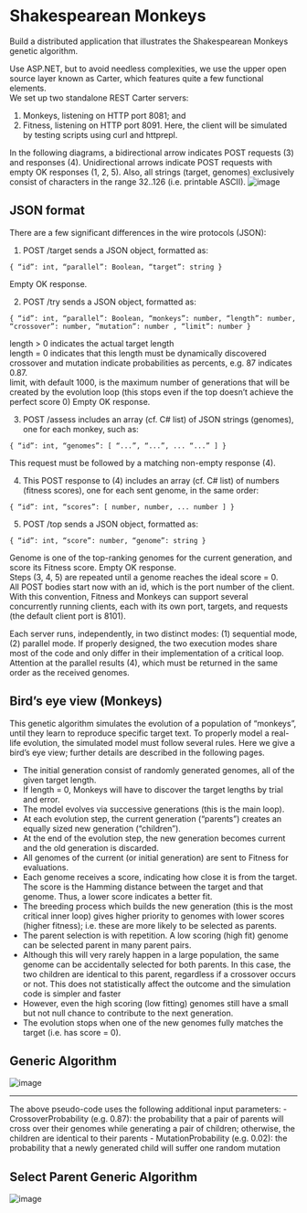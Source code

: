 # Shakespearean Monkeys
Build a distributed application that illustrates the Shakespearean Monkeys genetic algorithm.

Use ASP.NET, but to avoid needless complexities, we use the upper open source layer known as Carter, which features quite a few functional elements.
<br> We set up two standalone REST Carter servers: 
1. Monkeys, listening on HTTP port 8081; and 
2. Fitness, listening on HTTP port 8091. Here, the client will be simulated by testing scripts using curl and httprepl.

In the following diagrams, a bidirectional arrow indicates POST requests (3) and responses (4). Unidirectional arrows indicate POST requests with empty OK responses (1, 2, 5).
Also, all strings (target, genomes) exclusively consist of characters in the range 32..126 (i.e. printable ASCII).
![image](https://user-images.githubusercontent.com/49899381/98120078-78087c00-1ee8-11eb-8c24-5e379c47ba1c.png)

## JSON format
There are a few significant differences in the wire protocols (JSON):
1. POST /target sends a JSON object, formatted as:
```
{ “id”: int, “parallel”: Boolean, “target”: string }
```
Empty OK response.

2. POST /try sends a JSON object, formatted as:
```
{ “id”: int, “parallel”: Boolean, “monkeys”: number, “length”: number, “crossover”: number, “mutation”: number , “limit”: number }
```
length > 0 indicates the actual target length <br>
length = 0 indicates that this length must be dynamically discovered <br>
crossover and mutation indicate probabilities as percents, e.g. 87 indicates 0.87. <br>
limit, with default 1000, is the maximum number of generations that will be created by the evolution loop (this stops even if the top doesn’t achieve the perfect score 0)
Empty OK response. <br>

3. POST /assess includes an array (cf. C# list) of JSON strings (genomes), one for each monkey, such as:
```
{ “id”: int, “genomes”: [ “...”, “...”, ... “...” ] }
```
This request must be followed by a matching non-empty response (4). 


4. This POST response to (4) includes an array (cf. C# list) of numbers (fitness
scores), one for each sent genome, in the same order:
```
{ “id”: int, “scores”: [ number, number, ... number ] }
```
5. POST /top sends a JSON object, formatted as:
```
{ “id”: int, “score”: number, “genome”: string }
```
Genome is one of the top-ranking genomes for the current generation, and score its Fitness score. Empty OK response. <br> 
Steps (3, 4, 5) are repeated until a genome reaches the ideal score = 0. <br>
All POST bodies start now with an id, which is the port number of the client. With this convention, Fitness and Monkeys can support several concurrently running clients, each with its own port, targets, and requests (the default client port is 8101).
          
Each server runs, independently, in two distinct modes: (1) sequential mode, (2) parallel mode. If properly designed, the two execution modes share most of the code and only differ in their implementation of a critical loop. Attention at the parallel results (4), which must be returned in the same order as the received genomes.

## Bird’s eye view (Monkeys)
This genetic algorithm simulates the evolution of a population of “monkeys”, until they learn to reproduce specific target text. To properly model a real-life evolution, the simulated model must follow several rules. Here we give a bird’s eye view; further details are described in the following pages.
- The initial generation consist of randomly generated genomes, all of the given target length.
- If length = 0, Monkeys will have to discover the target lengths by trial and error.
- The model evolves via successive generations (this is the main loop).
- At each evolution step, the current generation (“parents”) creates an equally sized new generation (“children”).
- At the end of the evolution step, the new generation becomes current and the old generation is discarded.
- All genomes of the current (or initial generation) are sent to Fitness for evaluations.
- Each genome receives a score, indicating how close it is from the target. The score is the Hamming distance between the target and that genome. Thus, a lower score indicates a better fit.
- The breeding process which builds the new generation (this is the most critical inner loop) gives higher priority to genomes with lower scores (higher fitness); i.e. these are more likely to be selected as parents.
- The parent selection is with repetition. A low scoring (high fit) genome can be selected parent in many parent pairs.
- Although this will very rarely happen in a large population, the same genome can be accidentally selected for both parents. In this case, the two children are identical to this parent, regardless if a crossover occurs or not. This does not statistically affect the outcome and the simulation code is simpler and faster
- However, even the high scoring (low fitting) genomes still have a small but not null chance to contribute to the next generation.
- The evolution stops when one of the new genomes fully matches the target (i.e. has score = 0).

## Generic Algorithm
![image](https://user-images.githubusercontent.com/49899381/98120755-53f96a80-1ee9-11eb-878a-87424f2fa991.png)
<hr> 
The above pseudo-code uses the following additional input parameters:
- CrossoverProbability (e.g. 0.87): the probability that a pair of parents will cross over their genomes while generating a pair of children; otherwise, the children are identical to their parents
-  MutationProbability (e.g. 0.02): the probability that a newly generated child will suffer one random mutation

## Select Parent Generic Algorithm
![image](https://user-images.githubusercontent.com/49899381/98120939-9753d900-1ee9-11eb-9473-a4e9ee618c5c.png)
